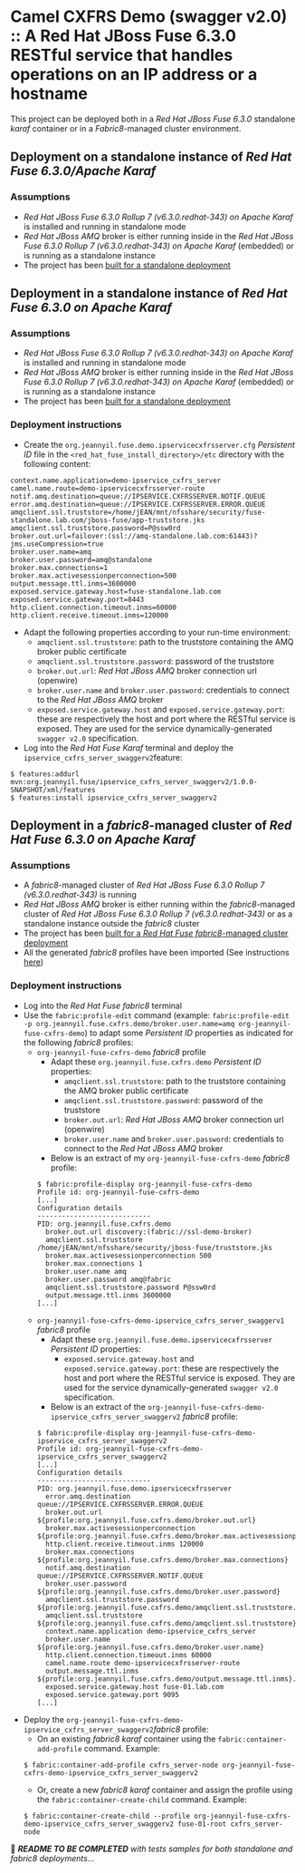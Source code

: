 # Camel CXFRS Demo (swagger v2.0) :: A Red Hat JBoss Fuse 6.3.0 RESTful service that handles operations on an IP address or a hostname

This project can be deployed both in a _Red Hat JBoss Fuse 6.3.0_ standalone _karaf_ container or in a _Fabric8_-managed cluster environment.

## Deployment on a standalone instance of _Red Hat Fuse 6.3.0/Apache Karaf_ 

### Assumptions
- _Red Hat JBoss Fuse 6.3.0 Rollup 7 (v6.3.0.redhat-343) on Apache Karaf_ is installed and running in standalone mode
- _Red Hat JBoss AMQ_ broker is either running inside in the _Red Hat JBoss Fuse 6.3.0 Rollup 7 (v6.3.0.redhat-343) on Apache Karaf_ (embedded) or
is running as a standalone instance
- The project has been [built for a standalone deployment](../README.md#build-for-a-standalone-deployment)

## Deployment in a standalone instance of _Red Hat Fuse 6.3.0 on Apache Karaf_ 

### Assumptions
- _Red Hat JBoss Fuse 6.3.0 Rollup 7 (v6.3.0.redhat-343) on Apache Karaf_ is installed and running in standalone mode
- _Red Hat JBoss AMQ_ broker is either running inside in the _Red Hat JBoss Fuse 6.3.0 Rollup 7 (v6.3.0.redhat-343) on Apache Karaf_ (embedded) or
is running as a standalone instance
- The project has been [built for a standalone deployment](../README.md#build-for-a-standalone-deployment)

### Deployment instructions

- Create the `org.jeannyil.fuse.demo.ipservicecxfrsserver.cfg` _Persistent ID_ file in the `<red_hat_fuse_install_directory>/etc` directory with the 
following content:
```
context.name.application=demo-ipservice_cxfrs_server
camel.name.route=demo-ipservicecxfrsserver-route
notif.amq.destination=queue://IPSERVICE.CXFRSSERVER.NOTIF.QUEUE
error.amq.destination=queue://IPSERVICE.CXFRSSERVER.ERROR.QUEUE
amqclient.ssl.truststore=/home/jEAN/mnt/nfsshare/security/fuse-standalone.lab.com/jboss-fuse/app-truststore.jks
amqclient.ssl.truststore.password=P@ssw0rd
broker.out.url=failover:(ssl://amq-standalone.lab.com:61443)?jms.useCompression=true
broker.user.name=amq
broker.user.password=amq@standalone
broker.max.connections=1
broker.max.activesessionperconnection=500
output.message.ttl.inms=3600000
exposed.service.gateway.host=fuse-standalone.lab.com
exposed.service.gateway.port=8443
http.client.connection.timeout.inms=60000
http.client.receive.timeout.inms=120000
```
- Adapt the following properties according to your run-time environment:
  - `amqclient.ssl.truststore`: path to the truststore containing the AMQ broker public certificate
  - `amqclient.ssl.truststore.password`: password of the truststore
  - `broker.out.url`: _Red Hat JBoss AMQ_ broker connection url (openwire)
  - `broker.user.name` and `broker.user.password`: credentials to connect to the _Red Hat JBoss AMQ_ broker
  - `exposed.service.gateway.host` and `exposed.service.gateway.port`: these are respectively the host and port where the
  RESTful service is exposed. They are used for the service dynamically-generated `swagger v2.0` specification.
- Log into the _Red Hat Fuse Karaf_ terminal and deploy the `ipservice_cxfrs_server_swaggerv2`feature:
```
$ features:addurl mvn:org.jeannyil.fuse/ipservice_cxfrs_server_swaggerv2/1.0.0-SNAPSHOT/xml/features
$ features:install ipservice_cxfrs_server_swaggerv2
``` 

## Deployment in a _fabric8_-managed cluster of _Red Hat Fuse 6.3.0 on Apache Karaf_ 

### Assumptions
- A _fabric8_-managed cluster of _Red Hat JBoss Fuse 6.3.0 Rollup 7 (v6.3.0.redhat-343)_ is running
- _Red Hat JBoss AMQ_ broker is either running within the _fabric8_-managed cluster of _Red Hat JBoss Fuse 6.3.0 Rollup 7 (v6.3.0.redhat-343)_ or
as a standalone instance outside the _fabric8_ cluster
- The project has been [built for a _Red Hat Fuse fabric8_-managed cluster deployment](../README.md#build-for-a-_fabric8_-managed-cluster-deployment)
- All the generated _fabric8_ profiles have been imported (See instructions [here](../README.md#build-for-a-_fabric8_-managed-cluster-deployment))

### Deployment instructions

- Log into the _Red Hat Fuse fabric8_ terminal
- Use the `fabric:profile-edit` command (example: `fabric:profile-edit -p org.jeannyil.fuse.cxfrs.demo/broker.user.name=amq org-jeannyil-fuse-cxfrs-demo`) 
to adapt some _Persistent ID_ properties as indicated for the following _fabric8_ profiles:
  - `org-jeannyil-fuse-cxfrs-demo` _fabric8_ profile
    - Adapt these `org.jeannyil.fuse.cxfrs.demo` _Persistent ID_ properties: 
      - `amqclient.ssl.truststore`: path to the truststore containing the AMQ broker public certificate
      - `amqclient.ssl.truststore.password`: password of the truststore
      - `broker.out.url`: _Red Hat JBoss AMQ_ broker connection url (openwire)
      - `broker.user.name` and `broker.user.password`: credentials to connect to the _Red Hat JBoss AMQ_ broker
    - Below is an extract of my `org-jeannyil-fuse-cxfrs-demo` _fabric8_ profile:
    ```
    $ fabric:profile-display org-jeannyil-fuse-cxfrs-demo
    Profile id: org-jeannyil-fuse-cxfrs-demo
    [...]
    Configuration details
    ----------------------------
    PID: org.jeannyil.fuse.cxfrs.demo
      broker.out.url discovery:(fabric://ssl-demo-broker)
      amqclient.ssl.truststore /home/jEAN/mnt/nfsshare/security/jboss-fuse/truststore.jks
      broker.max.activesessionperconnection 500
      broker.max.connections 1
      broker.user.name amq
      broker.user.password amq@fabric
      amqclient.ssl.truststore.password P@ssw0rd
      output.message.ttl.inms 3600000
    [...]
    ```
  - `org-jeannyil-fuse-cxfrs-demo-ipservice_cxfrs_server_swaggerv1` _fabric8_ profile
    - Adapt these `org.jeannyil.fuse.demo.ipservicecxfrsserver` _Persistent ID_ properties:
      - `exposed.service.gateway.host` and `exposed.service.gateway.port`: these are respectively the host and port where the
      RESTful service is exposed. They are used for the service dynamically-generated `swagger v2.0` specification.
    - Below is an extract of the `org-jeannyil-fuse-cxfrs-demo-ipservice_cxfrs_server_swaggerv2` _fabric8_ profile:
    ```
    $ fabric:profile-display org-jeannyil-fuse-cxfrs-demo-ipservice_cxfrs_server_swaggerv2
    Profile id: org-jeannyil-fuse-cxfrs-demo-ipservice_cxfrs_server_swaggerv2
    [...]         
    Configuration details
    ----------------------------
    PID: org.jeannyil.fuse.demo.ipservicecxfrsserver
      error.amq.destination queue://IPSERVICE.CXFRSSERVER.ERROR.QUEUE
      broker.out.url ${profile:org.jeannyil.fuse.cxfrs.demo/broker.out.url}
      broker.max.activesessionperconnection ${profile:org.jeannyil.fuse.cxfrs.demo/broker.max.activesessionperconnection}
      http.client.receive.timeout.inms 120000
      broker.max.connections ${profile:org.jeannyil.fuse.cxfrs.demo/broker.max.connections}
      notif.amq.destination queue://IPSERVICE.CXFRSSERVER.NOTIF.QUEUE
      broker.user.password ${profile:org.jeannyil.fuse.cxfrs.demo/broker.user.password}
      amqclient.ssl.truststore.password ${profile:org.jeannyil.fuse.cxfrs.demo/amqclient.ssl.truststore.password}
      amqclient.ssl.truststore ${profile:org.jeannyil.fuse.cxfrs.demo/amqclient.ssl.truststore}
      context.name.application demo-ipservice_cxfrs_server
      broker.user.name ${profile:org.jeannyil.fuse.cxfrs.demo/broker.user.name}
      http.client.connection.timeout.inms 60000
      camel.name.route demo-ipservicecxfrsserver-route
      output.message.ttl.inms ${profile:org.jeannyil.fuse.cxfrs.demo/output.message.ttl.inms}.inms}
      exposed.service.gateway.host fuse-01.lab.com
      exposed.service.gateway.port 9095
    [...]
    ```
- Deploy the `org-jeannyil-fuse-cxfrs-demo-ipservice_cxfrs_server_swaggerv2`_fabric8_ profile:
  - On an existing _fabric8 karaf_ container using the `fabric:container-add-profile` command.
  Example: 
  ```
  $ fabric:container-add-profile cxfrs_server-node org-jeannyil-fuse-cxfrs-demo-ipservice_cxfrs_server_swaggerv2
  ```
  - Or, create a new _fabric8 karaf_ container and assign the profile using the `fabric:container-create-child` command.
  Example:
  ```
  $ fabric:container-create-child --profile org-jeannyil-fuse-cxfrs-demo-ipservice_cxfrs_server_swaggerv2 fuse-01-root cxfrs_server-node
  ```

:construction: *__README TO BE COMPLETED__ with tests samples for both standalone and fabric8 deployments...*
